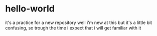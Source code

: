# hello-world
it's a practice for a new repository
well i'm new at this but it's a little bit confusing, so trough the time i expect that i will get familiar with it

